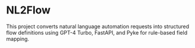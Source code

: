 # NL2Flow
This project converts natural language automation requests into structured flow definitions using GPT-4 Turbo, FastAPI, and Pyke for rule-based field mapping.
